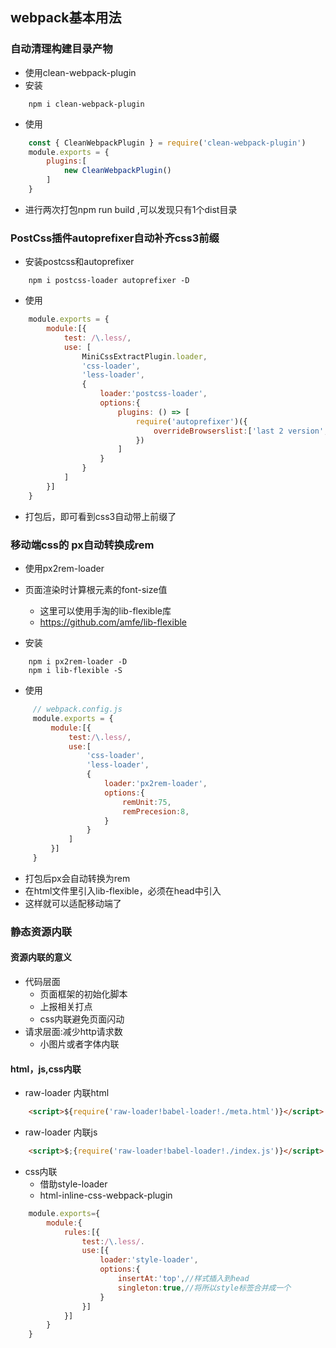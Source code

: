 <!--
 * @Author: your name
 * @Date: 2020-03-16 21:38:15
 * @LastEditTime: 2020-03-20 09:54:29
 * @LastEditors: Please set LastEditors
 * @Description: In User Settings Edit
 * @FilePath: /webpack/02_demo/README.md
 -->
## webpack基本用法

### 自动清理构建目录产物
+ 使用clean-webpack-plugin
+ 安装
```
    npm i clean-webpack-plugin
```
+ 使用
```js
    const { CleanWebpackPlugin } = require('clean-webpack-plugin')
    module.exports = {
        plugins:[
            new CleanWebpackPlugin()
        ]
    }
```

+ 进行两次打包npm run build ,可以发现只有1个dist目录

### PostCss插件autoprefixer自动补齐css3前缀
+ 安装postcss和autoprefixer
```
    npm i postcss-loader autoprefixer -D
```

+ 使用
```js
    module.exports = {
        module:[{
            test: /\.less/,
            use: [
                MiniCssExtractPlugin.loader,
                'css-loader',
                'less-loader',
                {
                    loader:'postcss-loader',
                    options:{
                        plugins: () => [
                            require('autoprefixer')({
                                overrideBrowserslist:['last 2 version','>1%','ios 7']
                            })
                        ]
                    }
                }
            ]
        }]
    }
```

+ 打包后，即可看到css3自动带上前缀了


### 移动端css的 px自动转换成rem
+ 使用px2rem-loader
+ 页面渲染时计算根元素的font-size值
  - 这里可以使用手淘的lib-flexible库
  - https://github.com/amfe/lib-flexible

+ 安装
```
    npm i px2rem-loader -D
    npm i lib-flexible -S
```

+ 使用
```js
     // webpack.config.js
     module.exports = {
         module:[{
             test:/\.less/,
             use:[
                 'css-loader',
                 'less-loader',
                 {
                     loader:'px2rem-loader',
                     options:{
                         remUnit:75,
                         remPrecesion:8,
                     }
                 }
             ]
         }]
     }
```

+ 打包后px会自动转换为rem
+ 在html文件里引入lib-flexible，必须在head中引入
+ 这样就可以适配移动端了


### 静态资源内联
#### 资源内联的意义
+ 代码层面
  - 页面框架的初始化脚本
  - 上报相关打点
  - css内联避免页面闪动
+ 请求层面:减少http请求数
  - 小图片或者字体内联

#### html，js,css内联
+ raw-loader 内联html
```html
    <script>${require('raw-loader!babel-loader!./meta.html')}</script>
```

+ raw-loader 内联js
```html
    <script>$;{require('raw-loader!babel-loader!./index.js')}</script>
```

+ css内联
  - 借助style-loader
  - html-inline-css-webpack-plugin
```js
    module.exports={
        module:{
            rules:[{
                test:/\.less/.
                use:[{
                    loader:'style-loader',
                    options:{
                        insertAt:'top',//样式插入到head
                        singleton:true,//将所以style标签合并成一个
                    }
                }]
            }]
        }
    }
```